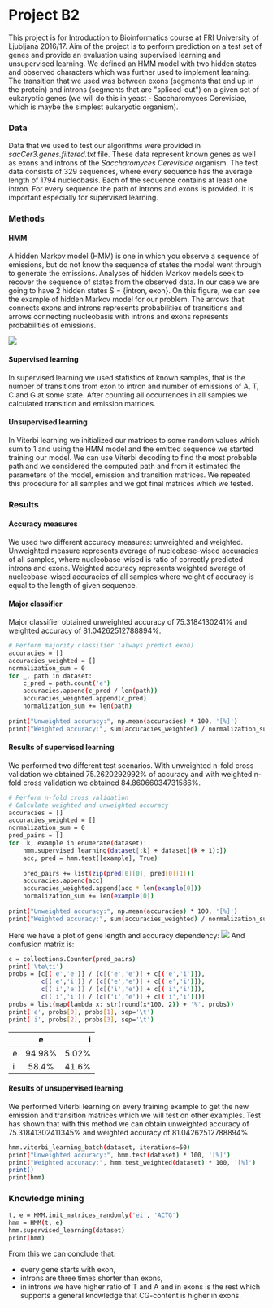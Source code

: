 # Project B2

This project is for Introduction to Bioinformatics course at FRI University of Ljubljana 2016/17.  Aim of the project is to perform prediction on a test set of genes and provide an evaluation using supervised learning and unsupervised learning.
We defined an HMM model with two hidden states and observed characters which was further used to implement learning. The transition that we used was between exons (segments that end up in the protein) and introns (segments that are "spliced-out") on a given set of eukaryotic genes (we will do this in yeast - Saccharomyces Cerevisiae, which is maybe the simplest eukaryotic organism).

### Data

Data that we used to test our algorithms were provided in *sacCer3.genes.filtered.txt* file. These data represent known genes as well as exons and introns of the *Saccharomyces Cerevisiae* organism.
The test data consists of 329 sequences, where every sequence has the average length of 1794 nucleobasis. Each of the sequence contains at least one intron. For every sequence the path of introns and exons is provided. It is important especially for supervised learning. 

### Methods

#### HMM
A hidden Markov model (HMM) is one in which you observe a sequence of emissions, but do not know the sequence of states the model went through to generate the emissions. Analyses of hidden Markov models seek to recover the sequence of states from the observed data.
In our case we are going to have 2 hidden states S = {intron, exon}.
On this figure, we can see the example of hidden Markov model for our problem. 
The arrows that connects exons and introns represents probabilities of transitions and arrows connecting nucleobasis with introns and exons represents probabilities of emissions. 

![](http://imgur.com/ss50p8x.png)

#### Supervised learning
In supervised learning we used statistics of known samples, that is the number of transitions from exon to intron and number of emissions of A, T, C and G at some state. After counting all occurrences in all samples we calculated transition and emission matrices.
#### Unsupervised learning
In Viterbi learning we initialized our matrices to some random values which sum to 1 and using the HMM model and the emitted sequence we started training our model. We can use Viterbi decoding to find the most probable path and we considered the computed path and from it estimated the parameters of the model, emission and transition matrices. We repeated this procedure for all samples and we got final matrices which we tested.


### Results

#### Accuracy measures
We used two different accuracy measures: unweighted and weighted. Unweighted measure represents average of nucleobase-wised accuracies of all samples, where nucleobase-wised is ratio of correctly predicted introns and exons. Weighted accuracy represents weighted average of nucleobase-wised accuracies of all samples where weight of accuracy is equal to the length of given sequence.

#### Major classifier
Major classifier obtained unweighted accuracy of 75.3184130241% and weighted accuracy of 81.04262512788894%.
```sh
# Perform majority classifier (always predict exon)
accuracies = []
accuracies_weighted = []
normalization_sum = 0
for _, path in dataset:
    c_pred = path.count('e')
    accuracies.append(c_pred / len(path))
    accuracies_weighted.append(c_pred)
    normalization_sum += len(path)
    
print("Unweighted accuracy:", np.mean(accuracies) * 100, '[%]')
print("Weighted accuracy:", sum(accuracies_weighted) / normalization_sum * 100, '[%]')
```

#### Results of supervised learning
We performed two different test scenarios. With unweighted n-fold cross validation we obtained 75.2620292992% of accuracy and with weighted n-fold cross validation we obtained 84.86066034731586%.
```sh
# Perform n-fold cross validation
# Calculate weighted and unweighted accuracy
accuracies = []
accuracies_weighted = []
normalization_sum = 0
pred_pairs = []
for  k, example in enumerate(dataset):
    hmm.supervised_learning(dataset[:k] + dataset[(k + 1):])
    acc, pred = hmm.test([example], True)
    
    pred_pairs += list(zip(pred[0][0], pred[0][1]))
    accuracies.append(acc)
    accuracies_weighted.append(acc * len(example[0]))
    normalization_sum += len(example[0])
	
print("Unweighted accuracy:", np.mean(accuracies) * 100, '[%]')
print("Weighted accuracy:", sum(accuracies_weighted) / normalization_sum * 100, '[%]')
```
Here we have a plot of gene length and accuracy dependency:
![](http://i.imgur.com/5RS0QP4.png)
And confusion matrix is:
```sh
c = collections.Counter(pred_pairs)
print('\te\ti')
probs = [c[('e','e')] / (c[('e','e')] + c[('e','i')]),
         c[('e','i')] / (c[('e','e')] + c[('e','i')]),
         c[('i','e')] / (c[('i','e')] + c[('i','i')]),
         c[('i','i')] / (c[('i','e')] + c[('i','i')])]
probs = list(map(lambda x: str(round(x*100, 2)) + '%', probs))
print('e', probs[0], probs[1], sep='\t')
print('i', probs[2], probs[3], sep='\t')
```
|   | e | i |
| :------------ |:---------------:| -----:|
| e   | 94.98%	 |5.02% |
| i      | 58.4%      |  41.6% |
#### Results of unsupervised learning
We performed Viterbi learning on every training example to get the new emission and transition matrices which we will test on other examples. Test has shown that with this method we can obtain unweighted accuracy of 75.31841302411345% and weighted accuracy of 81.04262512788894%.
```sh
hmm.viterbi_learning_batch(dataset, iterations=50)
print("Unweighted accuracy:", hmm.test(dataset) * 100, '[%]')
print("Weighted accuracy:", hmm.test_weighted(dataset) * 100, '[%]')
print()
print(hmm)
```
### Knowledge mining
```sh
t, e = HMM.init_matrices_randomly('ei', 'ACTG')
hmm = HMM(t, e)
hmm.supervised_learning(dataset)
print(hmm)
```
From this we can conclude that:
- every gene starts with exon, 
- introns are three times shorter than exons,
- in introns we have higher ratio of T and A and in exons is the rest which supports a general knowledge that CG-content is higher in exons.
